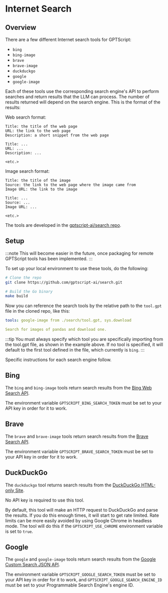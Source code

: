 # Internet Search

## Overview

There are a few different Internet search tools for GPTScript:

- `bing`
- `bing-image`
- `brave`
- `brave-image`
- `duckduckgo`
- `google`
- `google-image`

Each of these tools use the corresponding search engine's API to perform searches and return results that
the LLM can process. The number of results returned will depend on the
search engine. This is the format of the results:

Web search format:
```
Title: the title of the web page
URL: the link to the web page
Description: a short snippet from the web page

Title: ...
URL: ...
Description: ...

<etc.>
```

Image search format:
```
Title: the title of the image
Source: the link to the web page where the image came from
Image URL: the link to the image

Title: ...
Source: ...
Image URL: ...

<etc.>
```

The tools are developed in the [gptscript-ai/search repo](https://github.com/gptscript-ai/search).

## Setup

:::note
This will become easier in the future, once packaging for remote GPTScript tools has been implemented.
:::

To set up your local environment to use these tools, do the following:

```bash
# Clone the repo
git clone https://github.com/gptscript-ai/search.git

# Build the Go binary
make build
```

Now you can reference the search tools by the relative path to the `tool.gpt` file in the cloned repo, like this:

```yaml
tools: google-image from ./search/tool.gpt, sys.download

Search for images of pandas and download one.
```

:::tip
You must always specify which tool you are specifically importing from the tool.gpt file, as shown
in the example above. If no tool is specified, it will default to the first tool defined in the file,
which currently is `bing`.
:::

Specific instructions for each search engine follow.

## Bing

The `bing` and `bing-image` tools return search results from the [Bing Web Search API](https://www.microsoft.com/en-us/bing/apis/bing-web-search-api).

The environment variable `GPTSCRIPT_BING_SEARCH_TOKEN` must be set to your API key in order for it to work.

## Brave

The `brave` and `brave-image` tools return search results from the [Brave Search API](https://brave.com/search/api/).

The environment variable `GPTSCRIPT_BRAVE_SEARCH_TOKEN` must be set to your API key in order for it to work.

## DuckDuckGo

The `duckduckgo` tool returns search results from the [DuckDuckGo HTML-only Site](https://html.duckduckgo.com).

No API key is required to use this tool.

By default, this tool will make an HTTP request to DuckDuckGo and parse the results.
If you do this enough times, it will start to get rate limited.
Rate limits can be more easily avoided by using Google Chrome in headless mode.
The tool will do this if the `GPTSCRIPT_USE_CHROME` environment variable is set to `true`.

## Google

The `google` and `google-image` tools return search results from the [Google Custom Search JSON API](https://developers.google.com/custom-search/v1/overview).

The environment variable `GPTSCRIPT_GOOGLE_SEARCH_TOKEN` must be set to your API key in order for it to work,
and `GPTSCRIPT_GOOGLE_SEARCH_ENGINE_ID` must be set to your Programmable Search Engine's engine ID.
